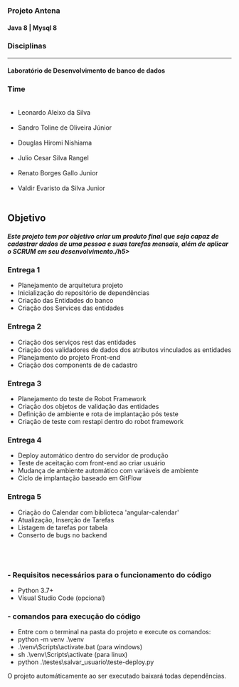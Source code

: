 <h3> Projeto Antena </h3>
<h4> Java 8 | Mysql 8 </h4>

<h3>Disciplinas</h3>
<hr>
<h4> Laboratório de Desenvolvimento de banco de dados </h4>

<h3> Time </h3>
<ul>
<br>
<li> Leonardo Aleixo da Silva </li>
<br>
<li> Sandro Toline de Oliveira Júnior </li>
<br>
<li> Douglas Hiromi Nishiama </li>
<br>
<li> Julio Cesar Silva Rangel </li>
<br>
<li> Renato Borges Gallo Junior </li>
<br>
<li> Valdir Evaristo da Silva Junior</li>
<br>
</ul>
<h2> Objetivo </h2>
<h5> Este projeto tem por objetivo criar um produto final que seja capaz de 
cadastrar dados de uma pessoa e suas tarefas mensais, além de aplicar o SCRUM em seu desenvolvimento./h5>
  
 <h3> Entrega 1 </h3>
 <ul>
 <li> Planejamento de arquitetura projeto</li>
 <li> Inicialização do repositório de dependências</li>
 <li> Criação das Entidades do banco</li>
 <li> Criação dos Services das entidades </li>
</ul>

 <h3> Entrega 2 </h3>
 <ul>
 <li> Criação dos serviços rest das entidades</li>
 <li> Criação dos validadores de dados dos atributos vinculados as entidades</li>
 <li> Planejamento do projeto Front-end </li>
 <li> Criação dos components de de cadastro</li>
</ul>

<h3> Entrega 3 </h3>
 <ul>
 <li> Planejamento do teste de Robot Framework</li>
 <li> Criação dos objetos de validação das entidades</li>
 <li> Definição de ambiente e rota de implantação pós teste </li>
 <li> Criação de teste com restapi dentro do robot framework </li>
</ul>

<h3> Entrega 4 </h3>
 <ul>
 <li> Deploy automático dentro do servidor de produção </li>
 <li> Teste de aceitação com front-end ao criar usuário </li>
 <li> Mudança de ambiente automático com variáveis de ambiente </li>
 <li> Ciclo de implantação baseado em GitFlow </li>
</ul>


<h3> Entrega 5 </h3>
 <ul>
 <li> Criação do Calendar com biblioteca 'angular-calendar' </li>
 <li> Atualização, Inserção de Tarefas </li>
 <li> Listagem de tarefas por tabela </li>
 <li> Conserto de bugs no backend </li>
</ul>

  
<br>
<br>
<h3>- Requisitos necessários para o funcionamento do código </h3>

<ul>
  <li> Python 3.7+ </li>
  <li> Visual Studio Code (opcional) </li>
</ul>
<h3>- comandos para execução do código </h3>

<ul>
  <li> Entre com o terminal na pasta do projeto e execute os comandos: </li>
  <li> python -m venv .\venv </li>
  <li> .\venv\Scripts\activate.bat (para windows) </li>
  <li> sh .\venv\Scripts\activate (para linux) </li>
  <li> python .\testes\salvar_usuario\teste-deploy.py </li>
</ul>

O projeto automáticamente ao ser executado baixará todas dependências.
